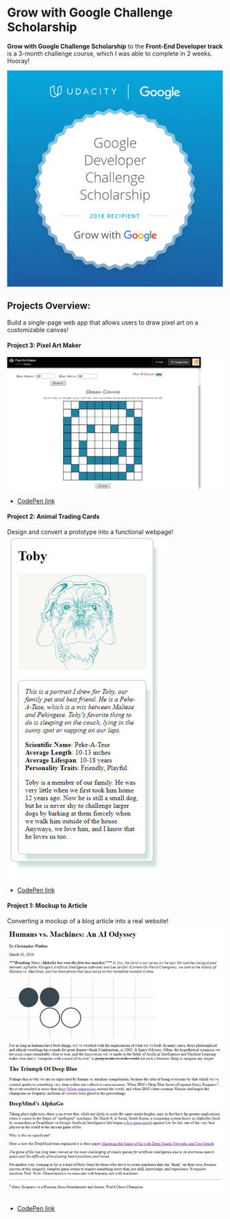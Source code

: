 # Grow with Google Challenge Scholarship

**Grow with Google Challenge Scholarship** to the **Front-End Developer track** is a 3-month challenge course, which I was able to complete in 2 weeks. Hooray!

![screenshot](GrowWithGoogleDeveloperChallengeScholarship.png)

## Projects Overview:
Build a single-page web app that allows users to draw pixel art on a customizable canvas!
#### Project 3: Pixel Art Maker
![screenshot](Project3-Pixel-Art-Maker/project3-snapshot.png)
- [CodePen link](https://codepen.io/Momothepikachu/full/vpqoqK)

#### Project 2: Animal Trading Cards
Design and convert a prototype into a functional webpage!
![screenshot](Project2-Animal-Trading-Cards-Overview/project2-snapshot.PNG)
- [CodePen link](https://codepen.io/Momothepikachu/full/mpjMQO)

#### Project 1: Mockup to Article
Converting a mockup of a blog article into a real website!
![screenshot](Project1-Mockup-to-Article/project1-snapshot.png)
- [CodePen link](https://codepen.io/Momothepikachu/full/jYKyZB)



